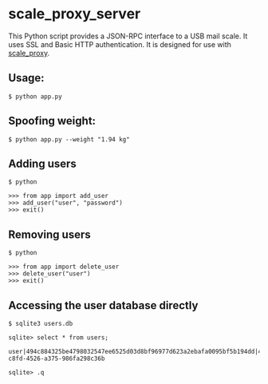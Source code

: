 # scale_proxy_server

This Python script provides a JSON-RPC interface to a USB mail scale. It uses SSL and Basic HTTP authentication. It is designed for use with [scale_proxy](https://github.com/ryepdx/scale_proxy).

## Usage:

    $ python app.py

## Spoofing weight:

    $ python app.py --weight "1.94 kg"

## Adding users

    $ python
    
    >>> from app import add_user
    >>> add_user("user", "password")
    >>> exit()

## Removing users

    $ python
    
    >>> from app import delete_user
    >>> delete_user("user")
    >>> exit()

## Accessing the user database directly

    $ sqlite3 users.db
    
    sqlite> select * from users;

    user|494c884325be4798032547ee6525d03d8bf96977d623a2ebafa0095bf5b194dd|4f1a6f06-c8fd-4526-a375-986fa298c36b

    sqlite> .q

